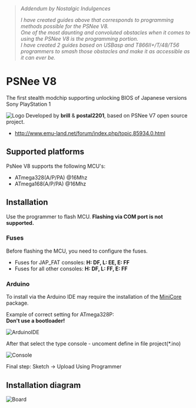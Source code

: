 >_Addendum by Nostalgic Indulgences_
>
>_I have created guides above that corresponds to programming methods possible for the PSNee V8._  
>_One of the most daunting and convoluted obstacles when it comes to using the PSNee V8 is the programming portion._  
>_I have created 2 guides based on USBasp and T866II+/T/48/T56 programmers to smash those obstacles and make it as accessible as it can ever be._

# PSNee V8

The first stealth modchip supporting unlocking BIOS of Japanese versions Sony PlayStation 1

![Logo](images/PSNee_V8_logo.png)
Developed by **brill** & **postal2201**, based on PSNee V7 open source project.  
- http://www.emu-land.net/forum/index.php/topic,85934.0.html

## Supported platforms
PsNee V8 supports the following MCU's:  
- ATmega328(A/P/PA) @16Mhz  
- ATmega168(A/P/PA) @16Mhz  

## Installation
Use the programmer to flash MCU. 
**Flashing via COM port is not supported.**

### Fuses
Before flashing the MCU, you need to configure the fuses.  
- Fuses for JAP_FAT consoles: **H: DF, L: EE, E: FF**  
- Fuses for all other consoles: **H: DF, L: FF, E: FF**  

### Arduino
To install via the Arduino IDE may require the installation of the [MiniCore](https://github.com/MCUdude/MiniCore) package.

Example of correct setting for ATmega328P:\
**Don't use a bootloader!**

![ArduinoIDE](images/example.png)

After that select the type console - uncoment define in file project(*.ino)

![Console](images/console.png)

Final step: Sketch -> Upload Using Programmer

## Installation diagram
![Board](images/PSNee_V8_pinout.png)
